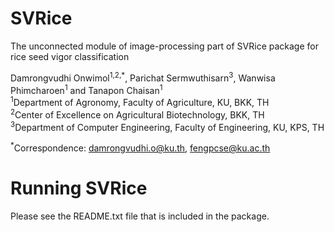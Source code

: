 # SVRice
The unconnected module of image-processing part of SVRice package for rice seed vigor classification  
  
Damrongvudhi Onwimol<sup>1,2,*</sup>, Parichat Sermwuthisarn<sup>3</sup>, Wanwisa Phimcharoen<sup>1</sup> and Tanapon Chaisan<sup>1</sup>  
<sup>1</sup>Department of Agronomy, Faculty of Agriculture, KU, BKK, TH  
<sup>2</sup>Center of Excellence on Agricultural Biotechnology, BKK, TH  
<sup>3</sup>Department of Computer Engineering, Faculty of Engineering, KU, KPS, TH  
  
<sup>*</sup>Correspondence: damrongvudhi.o@ku.th, fengpcse@ku.ac.th
# Running SVRice
Please see the README.txt file that is included in the package.
